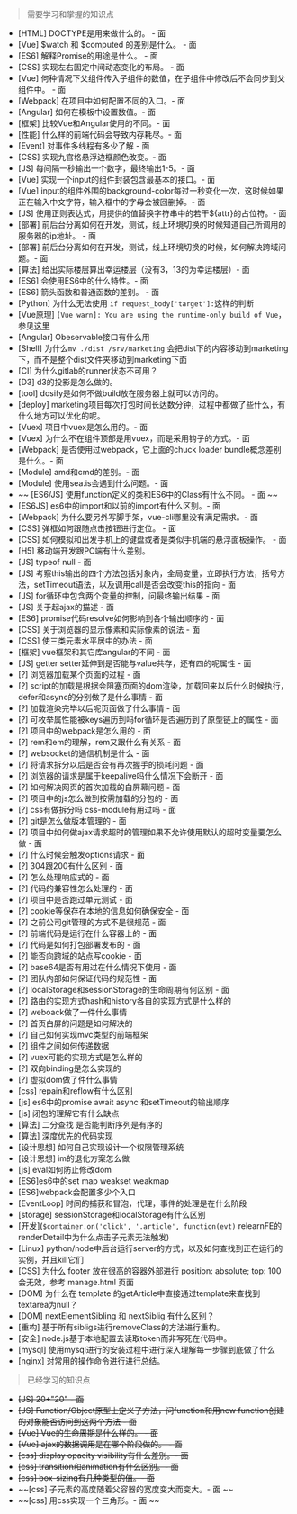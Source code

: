 > 需要学习和掌握的知识点

- [HTML] DOCTYPE是用来做什么的。 - 面
- [Vue] $watch 和 $computed 的差别是什么。 - 面
- [ES6] 解释Promise的用途是什么。   - 面
- [CSS] 实现左右固定中间动态变化的布局。 - 面
- [Vue] 何种情况下父组件传入子组件的数值，在子组件中修改后不会同步到父组件中。 - 面
- [Webpack] 在项目中如何配置不同的入口。- 面
- [Angular] 如何在模板中设置数值。- 面
- [框架] 比较Vue和Angular使用的不同。- 面
- [性能] 什么样的前端代码会导致内存耗尽。- 面
- [Event] 对事件多线程有多少了解 - 面
- [CSS] 实现九宫格悬浮边框颜色改变。- 面
- [JS] 每间隔一秒输出一个数字，最终输出1-5。- 面
- [Vue] 实现一个input的组件封装包含最基本的接口。- 面
- [Vue] input的组件外围的background-color每过一秒变化一次，这时候如果正在输入中文字符，输入框中的字母会被回删掉。- 面
- [JS] 使用正则表达式，用提供的值替换字符串中的若干${attr}的占位符。- 面
- [部署] 前后台分离如何在开发，测试，线上环境切换的时候知道自己所调用的服务器的ip地址。 - 面
- [部署] 前后台分离如何在开发，测试，线上环境切换的时候，如何解决跨域问题。- 面
- [算法] 给出实际楼层算出幸运楼层（没有3，13的为幸运楼层）- 面
- [ES6] 会使用ES6中的什么特性。- 面
- [ES6] 箭头函数和普通函数的差别。 - 面
- [Python] 为什么无法使用 `if request_body['target']:`这样的判断
- [Vue原理] `[Vue warn]: You are using the runtime-only build of Vue`，参见[这里](https://github.com/vuejs-templates/webpack/issues/215)
- [Angular] Obeservable接口有什么用
- [Shell] 为什么`mv ./dist /srv/marketing` 会把dist下的内容移动到marketing下，而不是整个dist文件夹移动到marketing下面
- [CI] 为什么gitlab的runner状态不可用？
- [D3] d3的投影是怎么做的。
- [tool] dosify是如何不做build放在服务器上就可以访问的。
- [deploy] marketing项目每次打包时间长达数分钟，过程中都做了些什么，有什么地方可以优化的呢。
- [Vuex] 项目中vuex是怎么用的。- 面
- [Vuex] 为什么不在组件顶部是用vuex，而是采用钩子的方式。- 面
- [Webpack] 是否使用过webpack，它上面的chuck loader bundle概念差别是什么。- 面
- [Module] amd和cmd的差别。- 面
- [Module] 使用sea.is会遇到什么问题。- 面
- ~~ [ES6/JS] 使用function定义的类和ES6中的Class有什么不同。 - 面 ~~ 
- [ES6JS] es6中的import和以前的import有什么区别。- 面
- [Webpack] 为什么要另外写脚手架，vue-cli哪里没有满足需求。- 面
- [CSS] 弹框如何跟随点击按钮进行定位。 - 面
- [CSS] 如何模拟和出发手机上的键盘或者是类似手机端的悬浮面板操作。 - 面
- [H5] 移动端开发跟PC端有什么差别。
- [JS] typeof null - 面
- [JS] 考察this输出的四个方法包括对象内，全局变量，立即执行方法，括号方法，setTimeout语法，以及调用call是否会改变this的指向 - 面
- [JS] for循环中包含两个变量的控制，问最终输出结果 - 面
- [JS] 关于起ajax的描述 - 面
- [ES6] promise代码resolve如何影响到各个输出顺序的 - 面
- [CSS] 关于浏览器的显示像素和实际像素的说法 - 面
- [CSS] 使三类元素水平居中的办法 - 面
- [框架] vue框架和其它库angular的不同 - 面
- [JS] getter setter延伸到是否能与value共存，还有四的呢属性 - 面
- [?] 浏览器加载某个页面的过程 - 面
- [?] script的加载是根据会阻塞页面的dom渲染，加载回来以后什么时候执行，defer和async的分别做了是什么事情 - 面
- [?] 加载渲染完毕以后呢页面做了什么事情 - 面
- [?] 可枚举属性能被keys遍历到吗for循环是否遍历到了原型链上的属性 - 面
- [?] 项目中的webpack是怎么用的 - 面
- [?] rem和em的理解，rem又跟什么有关系 - 面
- [?] websocket的通信机制是什么 - 面
- [?] 将请求拆分以后是否会有再次握手的损耗问题 - 面
- [?] 浏览器的请求是属于keepalive吗什么情况下会断开 - 面
- [?] 如何解决网页的首次加载的白屏幕问题 - 面
- [?] 项目中的js怎么做到按需加载的分包的 - 面
- [?] css有做拆分吗 css-module有用过吗 - 面
- [?] git是怎么做版本管理的 - 面
- [?] 项目中如何做ajax请求超时的管理如果不允许使用默认的超时变量要怎么做 - 面
- [?] 什么时候会触发options请求 - 面
- [?] 304跟200有什么区别 - 面
- [?] 怎么处理响应式的 - 面
- [?] 代码的兼容性怎么处理的 - 面
- [?] 项目中是否跑过单元测试 - 面
- [?] cookie等保存在本地的信息如何确保安全 - 面
- [?] 之前公司git管理的方式不是很规范 - 面
- [?] 前端代码是运行在什么容器上的 - 面
- [?] 代码是如何打包部署发布的 - 面
- [?] 能否向跨域的站点写cookie - 面
- [?] base64是否有用过在什么情况下使用 - 面
- [?] 团队内部如何保证代码的规范性 - 面
- [?] localStorage和sessionStorage的生命周期有何区别 - 面
- [?] 路由的实现方式hash和history各自的实现方式是什么样的
- [?] weboack做了一件什么事情
- [?] 首页白屏的问题是如何解决的
- [?] 自己如何实现mvc类型的前端框架
- [?] 组件之间如何传递数据
- [?] vuex可能的实现方式是怎么样的
- [?] 双向binding是怎么实现的
- [?] 虚拟dom做了件什么事情
- [css] repain和reflow有什么区别
- [js] es6中的promise await async 和setTimeout的输出顺序
- [js] 闭包的理解它有什么缺点
- [算法] 二分查找 是否能判断序列是有序的
- [算法] 深度优先的代码实现
- [设计思想] 如何自己实现设计一个权限管理系统
- [设计思想] im的退化方案怎么做
- [js] eval如何防止修改dom
- [ES6]es6中的set map weakset weakmap
- [ES6]webpack会配置多少个入口
- [EventLoop] 时间的捕获和冒泡，代理，事件的处理是在什么阶段
- [storage] sessionStorage和localStorage有什么区别
- [开发](`$container.on('click', '.article', function(evt)` relearnFE的renderDetail中为什么点击子元素无法触发)
- [Linux] python/node中后台运行server的方式，以及如何查找到正在运行的实例，并且kill它们
- [CSS] 为什么 footer 放在很高的容器外部进行 position: absolute; top: 100 会无效，参考 manage.html 页面
- [DOM] 为什么在 template 的getArticle中直接通过template来查找到textarea为null？
- [DOM] nextElementSibling  和  nextSiblig 有什么区别？
- [重构] 基于所有sibligs进行removeClass的方法进行重构。
- [安全] node.js基于本地配置去读取token而非写死在代码中。
- [mysql] 使用mysql进行的安装过程中进行深入理解每一步骤到底做了什么
- [nginx] 对常用的操作命令进行进行总结。

> 已经学习的知识点

- ~~[JS] 20+"20" - 面~~
- ~~[JS] Function/Object原型上定义了方法，问function和用new function创建的对象能否访问到这两个方法 - 面~~
- ~~[Vue] Vue的生命周期是什么样的。 - 面~~
- ~~[Vue] ajax的数据调用是在哪个阶段做的。 - 面~~
- ~~[css] display opacity visibility有什么差别。- 面~~
- ~~[css] transition和animation有什么区别。- 面~~
- ~~[css] box-sizing有几种类型的值。- 面~~
- ~~[css] 子元素的高度随着父容器的宽度变大而变大。- 面 ~~
- ~~[css] 用css实现一个三角形。- 面 ~~